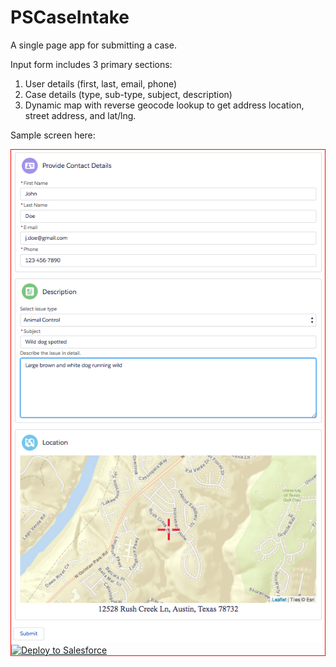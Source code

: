 # PSCaseIntake

A single page app for submitting a case. 

Input form includes 3 primary sections:
  1. User details (first, last, email, phone)
  2. Case details (type, sub-type, subject, description)
  3. Dynamic map with reverse geocode lookup to get address location, street address, and lat/lng.
  
Sample screen here:

<div style="border: 1px solid red;">
<img src="PSCaseIntake.png"></img>

<a href="https://githubsfdeploy.herokuapp.com">
  <img alt="Deploy to Salesforce"
       src="https://raw.githubusercontent.com/afawcett/githubsfdeploy/master/deploy.png">
</a>
